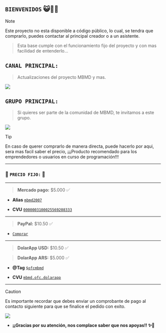 ## `BIENVENIDOS` 😺👋🏻

> [!NOTE]
> Este proyecto no esta disponible a código público, lo cual, se tendra que comprarlo, puedes contactar al principal creador o a un asistente.

> Esta base cumple con el funcionamiento fijo del proyecto y con mas facilidad de entenderlo...


## `CANAL PRINCIPAL:`
> Actualizaciones del proyecto MBMD y mas.

<p>
<a href="https://whatsapp.com/channel/0029Vako2qm3WHTP1YZrLt1D" target="blank"><img src="https://img.shields.io/badge/Whatsapp-30302f?style=flat&logo=whatsapp" /></a>
</p> 


## `GRUPO PRINCIPAL:`
> Si quieres ser parte de la comunidad de MBMD, te invitamos a este grupo.

<p>
<a href="https://chat.whatsapp.com/KQ6kQ9eQgHlEdvkYxgte19" target="blank"><img src="https://img.shields.io/badge/WhatsApp-30302f?style=flat&logo=whatsapp" /></a>
<p>

> [!tip]
> En caso de querer comprarlo de manera directa, puede hacerlo por aqui, sera mas facil saber el precio, ¡¡¡Producto recomendado para los emprendedores o usuarios en curso de programación!!!

------------

### 💚 `PRECIO FIJO:` 💚

------------

> **Mercado pago:** $5.000 ✅

- **Alias** [`mbmd2007`](https://t.me/MBMD_principal)

- **CVU** [`0000003100025569208333`](https://t.me/MBMD_principal)

------------

> **PayPal:** $10.50 ✅

- [`Comprar`](https://www.paypal.me/mbmdoficial)

------------

> **DolarApp USD:** $10.50 ✅

> **DolarApp ARS:** $5.000 ✅

- **@Tag** [`$ofcmbmd`](https://t.me/MBMD_principal)

- **CVU** [`mbmd.ofc.dolarapp`](https://t.me/MBMD_principal)

------------

> [!caution]
> Es importante recordar que debes enviar un comprobante de pago al contacto siguiente para que se finalice el pedido con exito.

<p>
<a href="https://t.me/MBMD_principal" target="blank"><img src="https://img.shields.io/badge/Telegram-30302f?style=flat&logo=telegram" /></a>
<p>

- **¡¡Gracias por su atención, nos complace saber que nos apoyas!! ✨💖**
